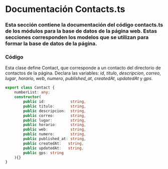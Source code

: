 # Documentación Contacts.ts
### Esta sección contiene la documentación del código contacts.ts de los módulos para la base de datos de la página web. Estas secciones corresponden los modelos que se utilizan para formar la base de datos de la página.

### Código

Esta clase define Contact, que corresponde a un contacto del directorio de contactos de la página. 
Declara las variables: *id*, *titulo*, *descripcion*, *correo*, *lugar*, *horario*, *web*, *numero*, *published_at*, *createdAt*, *updatedAt* y *gps*.
``` ts
export class Contact {
    numberList: any;
    constructor(
        public id:           string,
        public titulo:       string,
        public descripcion:  string,
        public correo:       string,
        public lugar:        string,
        public horario:      string,
        public web:          string,
        public numero:       string,
        public published_at: string,
        public createdAt:   string,
        public updatedAt:   string,
        public gps: string
    ){}
}
```